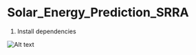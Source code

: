 # Solar_Energy_Prediction_SRRA
1) Install dependencies


<img src="https://github.com/Debojyoti7/Solar_Energy_Prediction_SRRA/tree/main/assets/Solar-Flow-Intro.png" alt="Alt text" title="Optional title">

